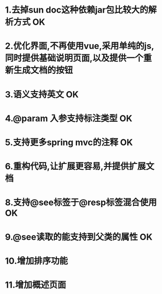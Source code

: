# 1.去掉sun doc这种依赖jar包比较大的解析方式 OK
# 2.优化界面,不再使用vue,采用单纯的js,同时提供基础说明页面,以及提供一个重新生成文档的按钮
# 3.语义支持英文 OK
# 4.@param 入参支持标注类型 OK
# 5.支持更多spring mvc的注释 OK
# 6.重构代码,让扩展更容易,并提供扩展文档
# 8.支持@see标签于@resp标签混合使用 OK
# 9.@see读取的能支持到父类的属性 OK
# 10.增加排序功能
# 11.增加概述页面